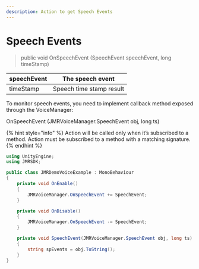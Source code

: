 ```yaml
---
description: Action to get Speech Events
---
```


# Speech Events

> public void OnSpeechEvent (SpeechEvent speechEvent, long timeStamp)

| speechEvent | The speech event         |
| ----------- | ------------------------ |
| timeStamp   | Speech time stamp result |

To monitor speech events, you need to implement callback method exposed through the VoiceManager:&#x20;

OnSpeechEvent (JMRVoiceManager.SpeechEvent obj, long ts)

{% hint style="info" %}
Action will be called only when it’s subscribed to a method. Action must be subscribed to a method with a matching signature.
{% endhint %}

```csharp
using UnityEngine;
using JMRSDK;

public class JMRDemoVoiceExample : MonoBehaviour
{
    private void OnEnable()
    {
        JMRVoiceManager.OnSpeechEvent += SpeechEvent;
    }

    private void OnDisable()
    {
        JMRVoiceManager.OnSpeechEvent -= SpeechEvent;
    }

    private void SpeechEvent(JMRVoiceManager.SpeechEvent obj, long ts)
    {
        string spEvents = obj.ToString();
    }
}
```
